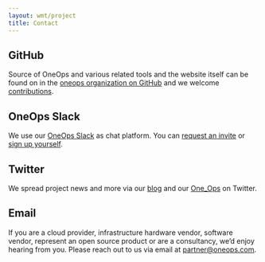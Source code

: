 ```yaml
---
layout: wmt/project
title: Contact
---
```


## <i class="fa fa-github"></i> GitHub 

Source of OneOps and various related tools and the website itself can be found
on in the 
<a href="{{ site.github_url }}" target="_blank">oneops organization on GitHub</a>
and we welcome [contributions](./contribute.html).

## <i class="fa fa-slack"></i> OneOps Slack 

We use our <a href="{{ site.slack_url }}">OneOps Slack</a> as chat platform. You
can <a href="mailto:slack@oneops.com">request an invite</a> or 
<a href="{{ site.slack_register }}" target="_blank">sign up yourself</a>.

## <i class="fa fa-twitter"></i> Twitter

We spread project news and more via our [blog](../blog/index.html) and 
our <a href="{{ site.twitter_url }}" target="_blank">One_Ops</a> on Twitter.
  

## <i class="fa fa-envelope"></i> Email

If you are a cloud provider, infrastructure hardware vendor, software vendor, 
represent an open source product or are a consultancy, we’d enjoy hearing from
you. Please reach out to us via email at
<a href="mailto:partner@oneops.com">partner@oneops.com</a>.
